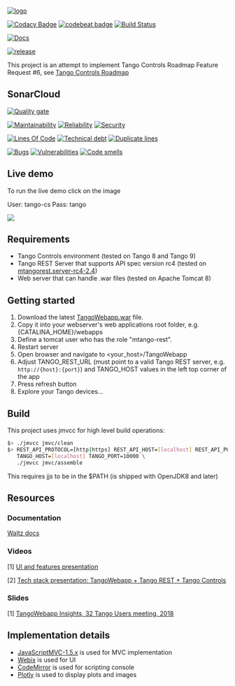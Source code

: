 [![logo](http://www.tango-controls.org/static/tango/img/logo_tangocontrols.png)](http://www.tango-controls.org)

[![Codacy Badge](https://api.codacy.com/project/badge/Grade/512287ad5da94ac7af157a94eec80c5a)](https://www.codacy.com/app/tango-controls/tango-webapp?utm_source=github.com&amp;utm_medium=referral&amp;utm_content=tango-controls/tango-webapp&amp;utm_campaign=Badge_Grade)
[![codebeat badge](https://codebeat.co/badges/23388ba2-feda-479d-a8c8-abf68eb7b01a)](https://codebeat.co/projects/github-com-tango-controls-tango-webapp-master)
[![Build Status](https://travis-ci.org/tango-controls/waltz.svg?branch=master)](https://travis-ci.org/tango-controls/waltz)

[![Docs](https://img.shields.io/badge/Generated-Docs-green.svg)](https://tango-controls.github.io/waltz/)

[![release](https://img.shields.io/github/release/tango-controls/tango-webapp.svg?style=flat)](https://github.com/tango-controls/tango-webapp/releases/latest)

This project is an attempt to implement Tango Controls Roadmap Feature Request #6, see [Tango Controls Roadmap](http://www.tango-controls.org/about-us/feature-requests/)

## SonarCloud

[![Quality gate](https://sonarcloud.io/api/project_badges/measure?project=org.tango-controls%3ATangoWebapp&metric=alert_status)](https://sonarcloud.io/dashboard?id=org.tango-controls%3ATangoWebapp)

[![Maintainability](https://sonarcloud.io/api/project_badges/measure?project=org.tango-controls%3ATangoWebapp&metric=sqale_rating)](https://sonarcloud.io/dashboard?id=org.tango-controls%3ATangoWebapp)
[![Reliability](https://sonarcloud.io/api/project_badges/measure?project=org.tango-controls%3ATangoWebapp&metric=reliability_rating)](https://sonarcloud.io/dashboard?id=org.tango-controls%3ATangoWebapp)
[![Security](https://sonarcloud.io/api/project_badges/measure?project=org.tango-controls%3ATangoWebapp&metric=security_rating)](https://sonarcloud.io/dashboard?id=org.tango-controls%3ATangoWebapp)

[![Lines Of Code](https://sonarcloud.io/api/project_badges/measure?project=org.tango-controls%3ATangoWebapp&metric=ncloc)](https://sonarcloud.io/dashboard?id=org.tango-controls%3ATangoWebapp)
[![Technical debt](https://sonarcloud.io/api/project_badges/measure?project=org.tango-controls%3ATangoWebapp&metric=sqale_index)](https://sonarcloud.io/dashboard?id=org.tango-controls%3ATangoWebapp)
[![Duplicate lines](https://sonarcloud.io/api/project_badges/measure?project=org.tango-controls%3ATangoWebapp&metric=duplicated_lines_density)](https://sonarcloud.io/dashboard?id=org.tango-controls%3ATangoWebapp)

[![Bugs](https://sonarcloud.io/api/project_badges/measure?project=org.tango-controls%3ATangoWebapp&metric=bugs)](https://sonarcloud.io/dashboard?id=org.tango-controls%3ATangoWebapp)
[![Vulnerabilities](https://sonarcloud.io/api/project_badges/measure?project=org.tango-controls%3ATangoWebapp&metric=vulnerabilities)](https://sonarcloud.io/dashboard?id=org.tango-controls%3ATangoWebapp)
[![Code smells](https://sonarcloud.io/api/project_badges/measure?project=org.tango-controls%3ATangoWebapp&metric=code_smells)](https://sonarcloud.io/dashboard?id=org.tango-controls%3ATangoWebapp)


## Live demo

To run the live demo click on the image 

User: tango-cs
Pass: tango

[![](https://github.com/tango-controls/tango-webapp/wiki/images/live.png)](http://ec2-35-156-104-8.eu-central-1.compute.amazonaws.com:8080/master/)

## Requirements ##

* Tango Controls environment (tested on Tango 8 and Tango 9)
* Tango REST Server that supports API spec version rc4 (tested on [mtangorest.server-rc4-2.4](https://bintray.com/ingvord/generic/mtangorest.server/rc4-2.4))
* Web server that can handle .war files (tested on Apache Tomcat 8)

## Getting started ##

1. Download the latest [TangoWebapp.war](https://github.com/tango-controls/tango-webapp/releases) file.
2. Copy it into your webserver's web applications root folder, e.g. {CATALINA_HOME}/webapps
3. Define a tomcat user who has the role "mtango-rest".
4. Restart server
5. Open browser and navigate to <your_host>/TangoWebapp
6. Adjust TANGO_REST_URL (must point to a valid Tango REST server, e.g. `http://{host}:{port}`) and TANGO_HOST values in the left top corner of the app
7. Press refresh button
8. Explore your Tango devices...

## Build ##

This project uses jmvcc for high level build operations:

```bash
$> ./jmvcc jmvc/clean
$> REST_API_PROTOCOL=[http|https] REST_API_HOST=[localhost] REST_API_PORT=[10001]  \
   TANGO_HOST=[localhost] TANGO_PORT=10000 \
   ./jmvcc jmvc/assemble
```

This requires jjs to be in the $PATH (is shipped with OpenJDK8 and later)

## Resources

### Documentation

[Waltz docs](https://waltz-docs.readthedocs.io/en/latest/?badge=latest)

### Videos

[1] [UI and features presentation](https://vimeo.com/268669625)

[2] [Tech stack presentation: TangoWebapp + Tango REST + Tango Controls](https://rutube.ru/video/00d518e2aa8958b891430fbdf24f270a/)

### Slides

[1] [TangoWebapp Insights, 32 Tango Users meeting, 2018](https://www.slideshare.net/IgorKhokhryakov/tangowebapp-insights)

## Implementation details ##

* [JavaScriptMVC-1.5.x](https://bitbucket.org/Ingvord/javascriptmvc-1.5.x) is used for MVC implementation
* [Webix](http://webix.com) is used for UI
* [CodeMirror](https://codemirror.net/) is used for scripting console
* [Plotly](https://plot.ly/javascript/) is used to display plots and images
